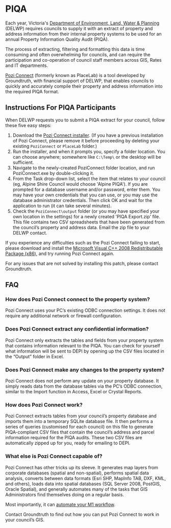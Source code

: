 # PIQA

Each year, Victoria's [Department of Environment, Land, Water & Planning](http://www.delwp.vic.gov.au/) (DELWP) requires councils to supply it with an extract of property and address information from their internal property systems to be used for an annual Property Information Quality Audit (PIQA).

The process of extracting, filtering and formatting this data is time consuming and often overwhelming for councils, and can require the participation and co-operation of council staff members across GIS, Rates and IT departments.

[Pozi Connect](https://www.groundtruth.com.au/pozi-connect/) (formerly known as PlaceLab) is a tool developed by Groundtruth, with financial support of DELWP, that enables councils to quickly and accurately compile their property and address information into the required PIQA format.

## Instructions For PIQA Participants

When DELWP requests you to submit a PIQA extract for your council, follow these five easy steps:

1. Download the [Pozi Connect installer](https://github.com/groundtruth/PoziConnect/releases/latest). (If you have a previous installation of Pozi Connect, please remove it before proceeding by deleting your existing `PoziConnect` or `PlaceLab` folder.)
2. Run the installer, and when it prompts you, specify a folder location. You can choose anywhere; somewhere like `C:\Temp\` or the desktop will be sufficient.
3. Navigate to the newly-created PoziConnect folder location, and run PoziConnect.exe by double-clicking it.
4. From the Task drop-down list, select the item that relates to your council (eg, Alpine Shire Council would choose 'Alpine PIQA'). If you are prompted for a database username and/or password, enter them. You may have your own credentials that you can use, or you may use the database administrator credentials. Then click OK and wait for the application to run (it can take several minutes).
5. Check the `PoziConnect\output` folder (or you may have specified your own location in the settings) for a newly created 'PIQA Export.zip' file. This file contains two CSV spreadsheets that have been generated from the council’s property and address data. Email the zip file to your DELWP contact.

If you experience any difficulties such as the Pozi Connect failing to start, please download and install the [Microsoft Visual C++ 2008 Redistributable Package (x86)](http://www.microsoft.com/downloads/details.aspx?FamilyID=9b2da534-3e03-4391-8a4d-074b9f2bc1bf&displaylang=en), and try running Pozi Connect again.

For any issues that are not solved by installing this patch, please contact Groundtruth.

## FAQ

### How does Pozi Connect connect to the property system?

Pozi Connect uses your PC’s existing ODBC connection settings. It does not require any additional network or firewall configuration.

### Does Pozi Connect extract any confidential information?

Pozi Connect only extracts the tables and fields from your property system that contains information relevant to the PIQA. You can check for yourself what information will be sent to DEPI by opening up the CSV files located in the “Output” folder in Excel.

### Does Pozi Connect make any changes to the property system?

Pozi Connect does not perform any update on your property database. It simply reads data from the database tables via the PC’s ODBC connection, similar to the Import function in Access, Excel or Crystal Reports.

### How does Pozi Connect work?

Pozi Connect extracts tables from your council’s property database and imports them into a temporary SQLite database file. It then performs a series of queries (customised for each council) on this file to generate PIQA-compliant CSV files that contain the council’s address and parcel information required for the PIQA audits. These two CSV files are automatically zipped up for you, ready for emailing to DEPI.

### What else is Pozi Connect capable of?

Pozi Connect has other tricks up its sleeve. It generates map layers from corporate databases (spatial and non-spatial), performs spatial data analysis, converts between data formats (Esri SHP, MapInfo TAB, DXF, KML, and others), loads data into spatial databases (SQL Server 2008, PostGIS, Oracle Spatial), and generally automates many of the tasks that GIS Administrators find themselves doing on a regular basis.

Most importantly, it can [automate your M1 workflow](https://www.groundtruth.com.au/pozi-connect-for-m1s).

Contact Groundtruth to find out how you can put Pozi Connect to work in your council’s GIS.
